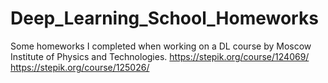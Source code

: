 # Deep_Learning_School_Homeworks

Some homeworks I completed when working on a DL course by Moscow Institute of Physics and Technologies.
https://stepik.org/course/124069/
https://stepik.org/course/125026/
